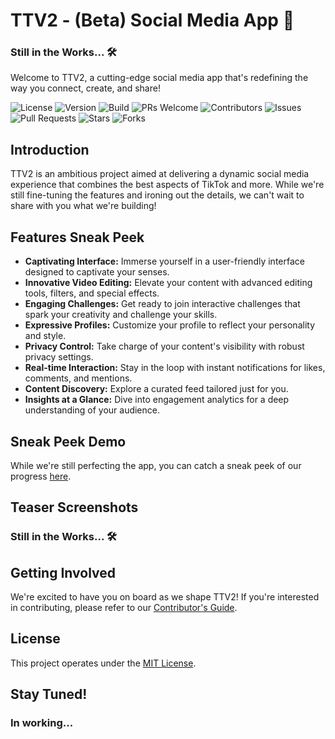 # TTV2 - (Beta) Social Media App 🚀

### Still in the Works... 🛠️

Welcome to TTV2, a cutting-edge social media app that's redefining the way you connect, create, and share!

![License](https://img.shields.io/badge/license-MIT-blue.svg)
![Version](https://img.shields.io/badge/version-0.1.0-brightgreen.svg)
![Build](https://img.shields.io/badge/build-passing-brightgreen.svg)
![PRs Welcome](https://img.shields.io/badge/PRs-welcome-brightgreen.svg)
![Contributors](https://img.shields.io/github/contributors/Ionut767/ttv2.svg)
![Issues](https://img.shields.io/github/issues/Ionut767/ttv2.svg)
![Pull Requests](https://img.shields.io/github/issues-pr/Ionut767/ttv2.svg)
![Stars](https://img.shields.io/github/stars/Ionut767/ttv2.svg)
![Forks](https://img.shields.io/github/forks/Ionut767/ttv2.svg)

## Introduction

TTV2 is an ambitious project aimed at delivering a dynamic social media experience that combines the best aspects of TikTok and more. While we're still fine-tuning the features and ironing out the details, we can't wait to share with you what we're building!

## Features Sneak Peek

- **Captivating Interface:** Immerse yourself in a user-friendly interface designed to captivate your senses.
- **Innovative Video Editing:** Elevate your content with advanced editing tools, filters, and special effects.
- **Engaging Challenges:** Get ready to join interactive challenges that spark your creativity and challenge your skills.
- **Expressive Profiles:** Customize your profile to reflect your personality and style.
- **Privacy Control:** Take charge of your content's visibility with robust privacy settings.
- **Real-time Interaction:** Stay in the loop with instant notifications for likes, comments, and mentions.
- **Content Discovery:** Explore a curated feed tailored just for you.
- **Insights at a Glance:** Dive into engagement analytics for a deep understanding of your audience.

## Sneak Peek Demo

While we're still perfecting the app, you can catch a sneak peek of our progress [here](https://github.com/Ionut767/ttv2).

## Teaser Screenshots

### Still in the Works... 🛠️

## Getting Involved

We're excited to have you on board as we shape TTV2! If you're interested in contributing, please refer to our [Contributor's Guide](CONTRIBUTING.md).

## License

This project operates under the [MIT License](....).

## Stay Tuned!

### In working...

